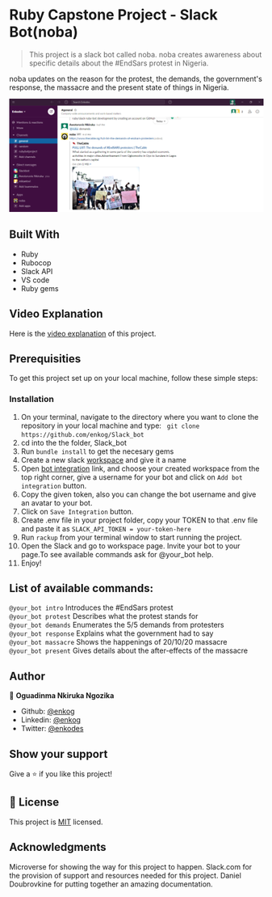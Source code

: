 # Ruby Capstone Project - Slack Bot(noba)

> This project is a slack bot called noba. noba creates awareness about specific details about the #EndSars protest in Nigeria.

noba updates on the reason for the protest, the demands, the government's response, the massacre and the present state of things in Nigeria.

![screenshot](screenshot.PNG)

## Built With
* Ruby
* Rubocop
* Slack API
* VS code
* Ruby gems

## Video Explanation

Here is the [video explanation](https://www.loom.com/share/87df0e4d26c543a29efe60ef19f88646) of this project.

## Prerequisities

To get this project set up on your local machine, follow these simple steps:

### Installation

1. On your terminal, navigate to the directory where you want to clone the repository in your local machine and type: ``` git clone https://github.com/enkog/Slack_bot```
2. cd into the the folder, Slack_bot
3. Run ```bundle install``` to get the necesary gems
6. Create a new slack [workspace](https://slack.com/get-started#/create) and give it a name
7. Open [bot integration](http://slack.com/services/new/bot) link, and choose your created workspace from the top right corner, give a username for your bot and click on ```Add bot integration``` button.
8. Copy the given token, also you can change the bot username and give an avatar to your bot.
9. Click on ```Save Integration``` button.
10. Create .env file in your project folder, copy your TOKEN to that .env file and paste it as ```SLACK_API_TOKEN = your-token-here```
11. Run ```rackup``` from your terminal window to start running the project.
12. Open the Slack and go to workspace page. Invite your bot to your page.To see available commands ask for @your_bot help.
13. Enjoy!

## List of available commands:

```@your_bot intro``` Introduces the #EndSars protest <br>
```@your_bot protest``` Describes what the protest stands for <br>
```@your_bot demands``` Enumerates the 5/5 demands from protesters <br>
```@your_bot response``` Explains what the government had to say <br>
```@your_bot massacre``` Shows the happenings of 20/10/20 massacre <br>
```@your_bot present``` Gives details about the after-effects of the massacre 

## Author

👤 **Oguadinma Nkiruka Ngozika**

- Github: [@enkog](https://github.com/enkog)
- Linkedin: [@enkog](https://www.linkedin.com/in/enkog/)
- Twitter: [@enkodes](https://twitter.com/enkodes)

## Show your support

Give a ⭐️ if you like this project!

## 📝 License

This project is [MIT](lic.url) licensed.

## Acknowledgments

Microverse for showing the way for this project to happen.
Slack.com for the provision of support and resources needed for this project.
Daniel Doubrovkine for putting together an amazing documentation.
